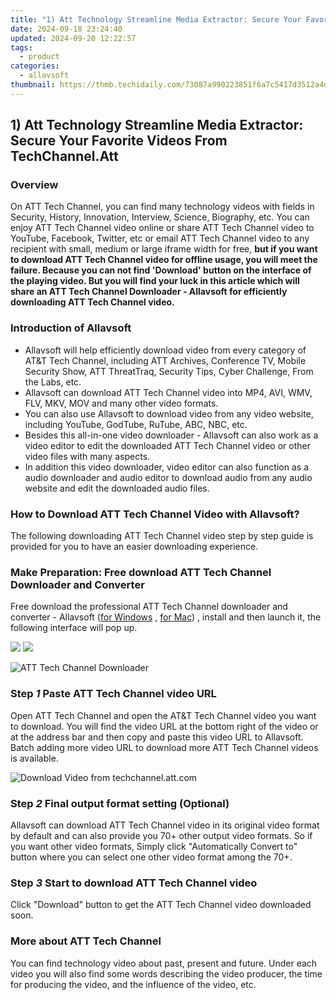 ```yaml
---
title: "1) Att Technology Streamline Media Extractor: Secure Your Favorite Videos From TechChannel.Att"
date: 2024-09-18 23:24:40
updated: 2024-09-20 12:22:57
tags:
  - product
categories:
  - allavsoft
thumbnail: https://thmb.techidaily.com/73087a990223851f6a7c5417d3512a4d93ddbbb6cac79840abc644367d7f8449.jpg
---
```


## 1) Att Technology Streamline Media Extractor: Secure Your Favorite Videos From TechChannel.Att

### Overview

On ATT Tech Channel, you can find many technology videos with fields in Security, History, Innovation, Interview, Science, Biography, etc. You can enjoy ATT Tech Channel video online or share ATT Tech Channel video to YouTube, Facebook, Twitter, etc or email ATT Tech Channel video to any recipient with small, medium or large iframe width for free, **but if you want to download ATT Tech Channel video for offline usage, you will meet the failure. Because you can not find 'Download' button on the interface of the playing video. But you will find your luck in this article which will share an ATT Tech Channel Downloader - Allavsoft for efficiently downloading ATT Tech Channel video.**

### Introduction of Allavsoft

* Allavsoft will help efficiently download video from every category of AT&T Tech Channel, including ATT Archives, Conference TV, Mobile Security Show, ATT ThreatTraq, Security Tips, Cyber Challenge, From the Labs, etc.
* Allavsoft can download ATT Tech Channel video into MP4, AVI, WMV, FLV, MKV, MOV and many other video formats.
* You can also use Allavsoft to download video from any video website, including YouTube, GodTube, RuTube, ABC, NBC, etc.
* Besides this all-in-one video downloader - Allavsoft can also work as a video editor to edit the downloaded ATT Tech Channel video or other video files with many aspects.
* In addition this video downloader, video editor can also function as a audio downloader and audio editor to download audio from any audio website and edit the downloaded audio files.

### How to Download ATT Tech Channel Video with Allavsoft?

The following downloading ATT Tech Channel video step by step guide is provided for you to have an easier downloading experience.

### Make Preparation: Free download ATT Tech Channel Downloader and Converter

Free download the professional ATT Tech Channel downloader and converter - Allavsoft ([for Windows](https://tools.techidaily.com/allavsoft/products/) , [for Mac](https://tools.techidaily.com/allavsoft/products/)) , install and then launch it, the following interface will pop up.

[![](https://www.allavsoft.com/how-to/../images/how-to/free-download-win.jpg)](https://tools.techidaily.com/allavsoft/products/) [![](https://www.allavsoft.com/how-to/../images/how-to/free-download-mac.jpg)](https://tools.techidaily.com/allavsoft/products/)

![ATT Tech Channel Downloader](https://www.allavsoft.com/how-to/../images/allavsoft/screen-shot-600.jpg)

### Step _1_ Paste ATT Tech Channel video URL

Open ATT Tech Channel and open the AT&T Tech Channel video you want to download. You will find the video URL at the bottom right of the video or at the address bar and then copy and paste this video URL to Allavsoft. Batch adding more video URL to download more ATT Tech Channel videos is available.

![Download Video from techchannel.att.com](https://www.allavsoft.com/how-to/../images/how-to/vimeo-downloader/download-vimeo-videos.jpg)

### Step _2_ Final output format setting (Optional)

Allavsoft can download ATT Tech Channel video in its original video format by default and can also provide you 70+ other output video formats. So if you want other video formats, Simply click "Automatically Convert to" button where you can select one other video format among the 70+.

### Step _3_ Start to download ATT Tech Channel video

Click "Download" button to get the ATT Tech Channel video downloaded soon.

### More about ATT Tech Channel

You can find technology video about past, present and future. Under each video you will also find some words describing the video producer, the time for producing the video, and the influence of the video, etc.

<ins class="adsbygoogle"
     style="display:block"
     data-ad-format="autorelaxed"
     data-ad-client="ca-pub-7571918770474297"
     data-ad-slot="1223367746"></ins>



<ins class="adsbygoogle"
     style="display:block"
     data-ad-client="ca-pub-7571918770474297"
     data-ad-slot="8358498916"
     data-ad-format="auto"
     data-full-width-responsive="true"></ins>

